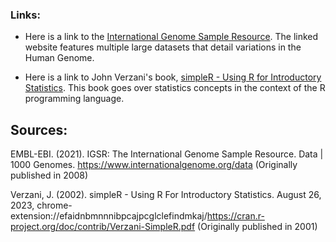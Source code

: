 ### Links:
* Here is a link to the [International Genome Sample Resource](https://www.internationalgenome.org/data). The linked website features multiple large datasets that detail variations in the Human Genome.

* Here is a link to John Verzani's book, [simpleR - Using R for Introductory Statistics](chrome-extension://efaidnbmnnnibpcajpcglclefindmkaj/https://cran.r-project.org/doc/contrib/Verzani-SimpleR.pdf). This book goes over statistics concepts in the context of the R programming language. 
## Sources:

EMBL-EBI. (2021). IGSR: The International Genome Sample Resource. Data \| 1000 Genomes. https://www.internationalgenome.org/data (Originally published in 2008)

Verzani, J. (2002). simpleR - Using R For Introductory Statistics. August 26, 2023, chrome-extension://efaidnbmnnnibpcajpcglclefindmkaj/https://cran.r-project.org/doc/contrib/Verzani-SimpleR.pdf (Originally published in 2001)
